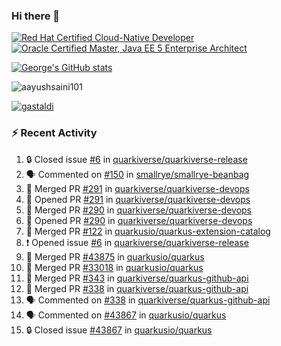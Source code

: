 ### Hi there 👋

<!--START_SECTION:badges-->
[![Red Hat Certified Cloud-Native Developer](https://images.credly.com/size/110x110/images/12ef4e4e-3d8d-4caf-9ab1-858c5bcb9619/image.png)](http://www.credly.com/badges/b6402e31-0894-48e6-b488-e2e551dcc809 "Red Hat Certified Cloud-Native Developer")
[![Oracle Certified Master, Java EE 5 Enterprise Architect](https://images.credly.com/size/110x110/images/1fa3549c-674c-4779-b3d6-d7d64eac2c23/Oracle-Certification-badge_OC-Master.png)](http://www.credly.com/badges/2565574e-b81d-410e-ab7d-24666ddcbe00 "Oracle Certified Master, Java EE 5 Enterprise Architect")
<!--END_SECTION:badges-->

[![George's GitHub stats](https://github-readme-stats.vercel.app/api?username=gastaldi&show=reviews,prs_merged&hide=contribs,prs&theme=transparent&show_icons=true)](https://github.com/anuraghazra/github-readme-stats)

<p align="left"> <img src="https://komarev.com/ghpvc/?username=gastaldi&label=Profile%20views&color=0e75b6&style=for-the-badge" alt="aayushsaini101" /> </p>

<p align="left"> <a href="https://github.com/ryo-ma/github-profile-trophy"><img src="https://github-profile-trophy.vercel.app/?username=gastaldi" alt="gastaldi" /></a> </p>

### :zap: Recent Activity

<!--START_SECTION:activity-->
1. 🔒 Closed issue [#6](https://github.com/quarkiverse/quarkiverse-release/issues/6) in [quarkiverse/quarkiverse-release](https://github.com/quarkiverse/quarkiverse-release)
2. 🗣 Commented on [#150](https://github.com/smallrye/smallrye-beanbag/pull/150#issuecomment-2414910883) in [smallrye/smallrye-beanbag](https://github.com/smallrye/smallrye-beanbag)
3. 🎉 Merged PR [#291](https://github.com/quarkiverse/quarkiverse-devops/pull/291) in [quarkiverse/quarkiverse-devops](https://github.com/quarkiverse/quarkiverse-devops)
4. 💪 Opened PR [#291](https://github.com/quarkiverse/quarkiverse-devops/pull/291) in [quarkiverse/quarkiverse-devops](https://github.com/quarkiverse/quarkiverse-devops)
5. 🎉 Merged PR [#290](https://github.com/quarkiverse/quarkiverse-devops/pull/290) in [quarkiverse/quarkiverse-devops](https://github.com/quarkiverse/quarkiverse-devops)
6. 💪 Opened PR [#290](https://github.com/quarkiverse/quarkiverse-devops/pull/290) in [quarkiverse/quarkiverse-devops](https://github.com/quarkiverse/quarkiverse-devops)
7. 🎉 Merged PR [#122](https://github.com/quarkusio/quarkus-extension-catalog/pull/122) in [quarkusio/quarkus-extension-catalog](https://github.com/quarkusio/quarkus-extension-catalog)
8. ❗ Opened issue [#6](https://github.com/quarkiverse/quarkiverse-release/issues/6) in [quarkiverse/quarkiverse-release](https://github.com/quarkiverse/quarkiverse-release)
9. 🎉 Merged PR [#43875](https://github.com/quarkusio/quarkus/pull/43875) in [quarkusio/quarkus](https://github.com/quarkusio/quarkus)
10. 🎉 Merged PR [#33018](https://github.com/quarkusio/quarkus/pull/33018) in [quarkusio/quarkus](https://github.com/quarkusio/quarkus)
11. 🎉 Merged PR [#343](https://github.com/quarkiverse/quarkus-github-api/pull/343) in [quarkiverse/quarkus-github-api](https://github.com/quarkiverse/quarkus-github-api)
12. 🎉 Merged PR [#338](https://github.com/quarkiverse/quarkus-github-api/pull/338) in [quarkiverse/quarkus-github-api](https://github.com/quarkiverse/quarkus-github-api)
13. 🗣 Commented on [#338](https://github.com/quarkiverse/quarkus-github-api/pull/338#issuecomment-2411954768) in [quarkiverse/quarkus-github-api](https://github.com/quarkiverse/quarkus-github-api)
14. 🗣 Commented on [#43867](https://github.com/quarkusio/quarkus/issues/43867#issuecomment-2411945685) in [quarkusio/quarkus](https://github.com/quarkusio/quarkus)
15. 🔒 Closed issue [#43867](https://github.com/quarkusio/quarkus/issues/43867) in [quarkusio/quarkus](https://github.com/quarkusio/quarkus)
<!--END_SECTION:activity-->
